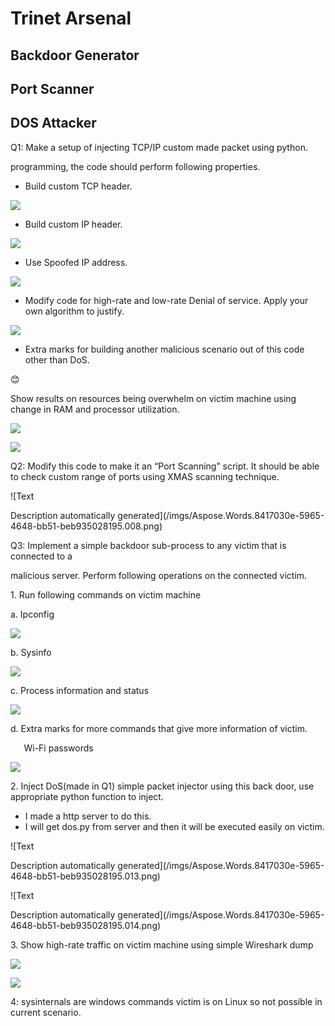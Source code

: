 ﻿# Trinet Arsenal
## Backdoor Generator
## Port Scanner
## DOS Attacker
Q1: Make a setup of injecting TCP/IP custom made packet using python. 

programming, the code should perform following properties.

- Build custom TCP header.

![](/imgs/Aspose.Words.8417030e-5965-4648-bb51-beb935028195.002.png)

- Build custom IP header.

![](/imgs/Aspose.Words.8417030e-5965-4648-bb51-beb935028195.003.png)

- Use Spoofed IP address.

![](/imgs/Aspose.Words.8417030e-5965-4648-bb51-beb935028195.004.png)

- Modify code for high-rate and low-rate Denial of service. Apply your own algorithm to justify.

![](/imgs/Aspose.Words.8417030e-5965-4648-bb51-beb935028195.005.png)

- Extra marks for building another malicious scenario out of this code other than DoS. 

😊

Show results on resources being overwhelm on victim machine using change in RAM and processor utilization.

![](/imgs/Aspose.Words.8417030e-5965-4648-bb51-beb935028195.006.png)

![](/imgs/Aspose.Words.8417030e-5965-4648-bb51-beb935028195.007.png)

Q2: Modify this code to make it an “Port Scanning” script. It should be able to check custom range of ports using XMAS scanning technique.

![Text

Description automatically generated](/imgs/Aspose.Words.8417030e-5965-4648-bb51-beb935028195.008.png)

Q3: Implement a simple backdoor sub-process to any victim that is connected to a 

malicious server. Perform following operations on the connected victim. 

1\.  Run following commands on victim machine  

a.  Ipconfig  

![](/imgs/Aspose.Words.8417030e-5965-4648-bb51-beb935028195.009.png)

b.  Sysinfo  

![](/imgs/Aspose.Words.8417030e-5965-4648-bb51-beb935028195.010.png)

c.  Process information and status 

![](/imgs/Aspose.Words.8417030e-5965-4648-bb51-beb935028195.011.png)

d.  Extra marks for more commands that give more information of victim.

`	`Wi-Fi passwords

![](/imgs/Aspose.Words.8417030e-5965-4648-bb51-beb935028195.012.png)

2\.  Inject DoS(made in Q1) simple packet injector using this back door, use appropriate python function to inject.

- I made a http server to do this.
- I will get dos.py from server and then it will be executed easily on victim.

![Text

Description automatically generated](/imgs/Aspose.Words.8417030e-5965-4648-bb51-beb935028195.013.png)

![Text

Description automatically generated](/imgs/Aspose.Words.8417030e-5965-4648-bb51-beb935028195.014.png)

3\.  Show high-rate traffic on victim machine using simple Wireshark dump

![](/imgs/Aspose.Words.8417030e-5965-4648-bb51-beb935028195.015.png)

![](/imgs/Aspose.Words.8417030e-5965-4648-bb51-beb935028195.016.png)

4: sysinternals are windows commands victim is on Linux so not possible in current scenario.

